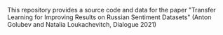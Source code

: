 This repository provides a source code and data for the paper "Transfer Learning for Improving Results on Russian Sentiment Datasets" (Anton Golubev and Natalia Loukachevitch, Dialogue 2021)
